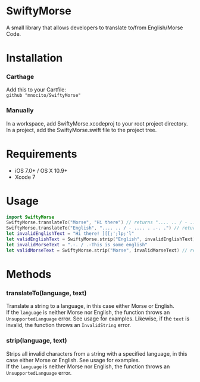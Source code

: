 # SwiftyMorse
A small library that allows developers to translate to/from English/Morse Code.
# Installation
### Carthage
Add this to your Cartfile:  
```` github "mnocito/SwiftyMorse"  ````
### Manually
In a workspace, add SwiftyMorse.xcodeproj to your root project directory.  
In a project, add the SwiftyMorse.swift file to the project tree.
# Requirements
+ iOS 7.0+ / OS X 10.9+
+ Xcode 7
# Usage
```swift
import SwiftyMorse
SwiftyMorse.translateTo("Morse", "Hi there") // returns ".... .. / - .... . .-. ."
SwiftyMorse.translateTo("English", ".... .. / - .... . .-. .") // returns "HI THERE"
let invalidEnglishText = "Hi there! ][[;';lp;'l"
let validEnglishText = SwiftyMorse.strip("English", invalidEnglishText) // returns "Hi there"
let invalidMorseText = ".-. / .-This is some english"
let validMorseText = SwiftyMorse.strip("Morse", invalidMorseText) // returns ".-. / .-"
```
# Methods
### translateTo(language, text)
Translate a string to a language, in this case either Morse or English.  
If the ````language```` is neither Morse nor English, the function throws an ````UnsupportedLanguage```` error. See usage for examples. 
Likewise, if the ````text```` is invalid, the function throws an ````InvalidString```` error.
### strip(language, text)
Strips all invalid characters from a string with a specified language, in this case either Morse or English. See usage for examples.  
If the ````language```` is neither Morse nor English, the function throws an ````UnsupportedLanguage```` error.  
